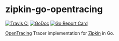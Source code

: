 # zipkin-go-opentracing

[![Travis CI](https://travis-ci.org/openzipkin/zipkin-go-opentracing.svg?branch=master)](https://travis-ci.org/openzipkin/zipkin-go-opentracing)
[![GoDoc](https://godoc.org/github.com/openzipkin/zipkin-go-opentracing?status.svg)](https://godoc.org/github.com/openzipkin/zipkin-go-opentracing)
[![Go Report Card](https://goreportcard.com/badge/github.com/openzipkin/zipkin-go-opentracing)](https://goreportcard.com/report/github.com/openzipkin/zipkin-go-opentracing)


[OpenTracing](http://opentracing.io) Tracer implementation for [Zipkin](http://zipkin.io) in Go.
